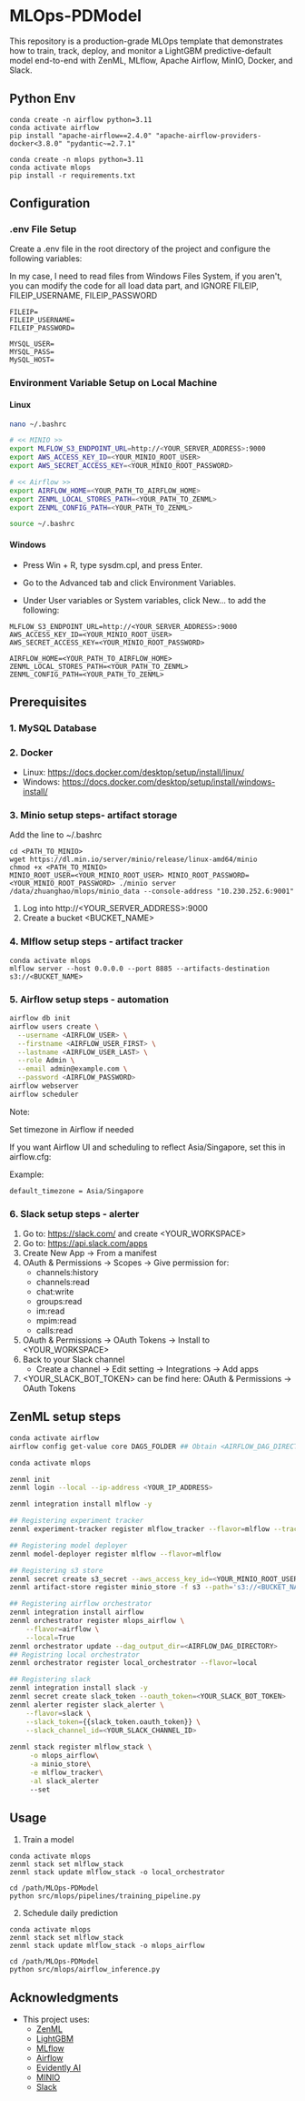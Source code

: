 # MLOps-PDModel
This repository is a production-grade MLOps template that demonstrates how to train, track, deploy, and monitor a LightGBM predictive-default model end-to-end with ZenML, MLflow, Apache Airflow, MinIO, Docker, and Slack.

## Python Env

```
conda create -n airflow python=3.11
conda activate airflow
pip install "apache-airflow==2.4.0" "apache-airflow-providers-docker<3.8.0" "pydantic~=2.7.1"
```

```
conda create -n mlops python=3.11
conda activate mlops
pip install -r requirements.txt
```

## Configuration

### .env File Setup
Create a .env file in the root directory of the project and configure the following variables:

In my case, I need to read files from Windows Files System, if you aren't, you can modify the code for all load data part, and IGNORE FILEIP, FILEIP_USERNAME, FILEIP_PASSWORD  
```
FILEIP=
FILEIP_USERNAME=
FILEIP_PASSWORD=

MYSQL_USER=
MYSQL_PASS=
MySQL_HOST=
```

### Environment Variable Setup on Local Machine

#### Linux
```bash
nano ~/.bashrc

# << MINIO >>
export MLFLOW_S3_ENDPOINT_URL=http://<YOUR_SERVER_ADDRESS>:9000
export AWS_ACCESS_KEY_ID=<YOUR_MINIO_ROOT_USER>
export AWS_SECRET_ACCESS_KEY=<YOUR_MINIO_ROOT_PASSWORD>

# << Airflow >>
export AIRFLOW_HOME=<YOUR_PATH_TO_AIRFLOW_HOME>
export ZENML_LOCAL_STORES_PATH=<YOUR_PATH_TO_ZENML>
export ZENML_CONFIG_PATH=<YOUR_PATH_TO_ZENML>

source ~/.bashrc
```

#### Windows

- Press Win + R, type sysdm.cpl, and press Enter.

- Go to the Advanced tab and click Environment Variables.

- Under User variables or System variables, click New... to add the following:

```
MLFLOW_S3_ENDPOINT_URL=http://<YOUR_SERVER_ADDRESS>:9000
AWS_ACCESS_KEY_ID=<YOUR_MINIO_ROOT_USER>
AWS_SECRET_ACCESS_KEY=<YOUR_MINIO_ROOT_PASSWORD>

AIRFLOW_HOME=<YOUR_PATH_TO_AIRFLOW_HOME>
ZENML_LOCAL_STORES_PATH=<YOUR_PATH_TO_ZENML>
ZENML_CONFIG_PATH=<YOUR_PATH_TO_ZENML>
```


## Prerequisites

### 1. MySQL Database

### 2. Docker
- Linux: https://docs.docker.com/desktop/setup/install/linux/
- Windows: https://docs.docker.com/desktop/setup/install/windows-install/

### 3. Minio setup steps- artifact storage
Add the line to ~/.bashrc

```
cd <PATH_TO_MINIO>
wget https://dl.min.io/server/minio/release/linux-amd64/minio
chmod +x <PATH_TO_MINIO>
MINIO_ROOT_USER=<YOUR_MINIO_ROOT_USER> MINIO_ROOT_PASSWORD=<YOUR_MINIO_ROOT_PASSWORD> ./minio server /data/zhuanghao/mlops/minio_data --console-address "10.230.252.6:9001"
```

1. Log into http://<YOUR_SERVER_ADDRESS>:9000
2. Create a bucket <BUCKET_NAME>

### 4. Mlflow setup steps - artifact tracker

```
conda activate mlops
mlflow server --host 0.0.0.0 --port 8885 --artifacts-destination s3://<BUCKET_NAME>
```

### 5. Airflow setup steps - automation

```bash
airflow db init
airflow users create \
  --username <AIRFLOW_USER> \
  --firstname <AIRFLOW_USER_FIRST> \
  --lastname <AIRFLOW_USER_LAST> \
  --role Admin \
  --email admin@example.com \
  --password <AIRFLOW_PASSWORD>
airflow webserver
airflow scheduler
```
Note:

Set timezone in Airflow if needed

If you want Airflow UI and scheduling to reflect Asia/Singapore, set this in airflow.cfg:

Example: 
```
default_timezone = Asia/Singapore
```
### 6. Slack setup steps - alerter
1. Go to: https://slack.com/ and create <YOUR_WORKSPACE>
2. Go to: https://api.slack.com/apps
2. Create New App -> From a manifest
3. OAuth & Permissions -> Scopes -> Give permission for:
   - channels:history
   - channels:read
   - chat:write
   - groups:read
   - im:read
   - mpim:read
   - calls:read
4. OAuth & Permissions -> OAuth Tokens -> Install to <YOUR_WORKSPACE>
5. Back to your Slack channel 
   - Create a channel -> Edit setting -> Integrations -> Add apps
6. <YOUR_SLACK_BOT_TOKEN> can be find here: OAuth & Permissions -> OAuth Tokens
## ZenML setup steps

```bash
conda activate airflow
airflow config get-value core DAGS_FOLDER ## Obtain <AIRFLOW_DAG_DIRECTORY>
```

```bash
conda activate mlops

zenml init
zenml login --local --ip-address <YOUR_IP_ADDRESS>

zenml integration install mlflow -y

## Registering experiment tracker
zenml experiment-tracker register mlflow_tracker --flavor=mlflow --tracking_uri=http://<YOUR_IP_ADDRESS>:8885/ --tracking_username=MY_USERNAME --tracking_password=MY_PASSWORD

## Registering model deployer
zenml model-deployer register mlflow --flavor=mlflow

## Registering s3 store
zenml secret create s3_secret --aws_access_key_id=<YOUR_MINIO_ROOT_USER>   --aws_secret_access_key=<YOUR_MINIO_ROOT_PASSWORD>
zenml artifact-store register minio_store -f s3 --path='s3://<BUCKET_NAME>' --authentication_secret=s3_secret --client_kwargs='{"endpoint_url": "http://<YOUR_IP_ADDRESS>:9000", "region_name": "us-east-1"}'

## Registering airflow orchestrator
zenml integration install airflow
zenml orchestrator register mlops_airflow \
    --flavor=airflow \
    --local=True 
zenml orchestrator update --dag_output_dir=<AIRFLOW_DAG_DIRECTORY>
## Registring local orchestrator
zenml orchestrator register local_orchestrator --flavor=local

## Registering slack
zenml integration install slack -y
zenml secret create slack_token --oauth_token=<YOUR_SLACK_BOT_TOKEN>
zenml alerter register slack_alerter \
    --flavor=slack \
    --slack_token={{slack_token.oauth_token}} \
    --slack_channel_id=<YOUR_SLACK_CHANNEL_ID>
    
zenml stack register mlflow_stack \
     -o mlops_airflow\
     -a minio_store\
     -e mlflow_tracker\
     -al slack_alerter
     --set
```

## Usage

1. Train a model
```
conda activate mlops
zenml stack set mlflow_stack
zenml stack update mlflow_stack -o local_orchestrator

cd /path/MLOps-PDModel
python src/mlops/pipelines/training_pipeline.py 
```

2. Schedule daily prediction
```
conda activate mlops
zenml stack set mlflow_stack
zenml stack update mlflow_stack -o mlops_airflow

cd /path/MLOps-PDModel
python src/mlops/airflow_inference.py
```

## Acknowledgments
- This project uses:
  - [ZenML](https://www.zenml.io/)
  - [LightGBM](https://github.com/microsoft/LightGBM)
  - [MLflow](https://mlflow.org/)
  - [Airflow](https://airflow.apache.org/)
  - [Evidently AI](https://github.com/evidentlyai/evidently)
  - [MINIO](https://min.io/)
  - [Slack](https://slack.com/)
